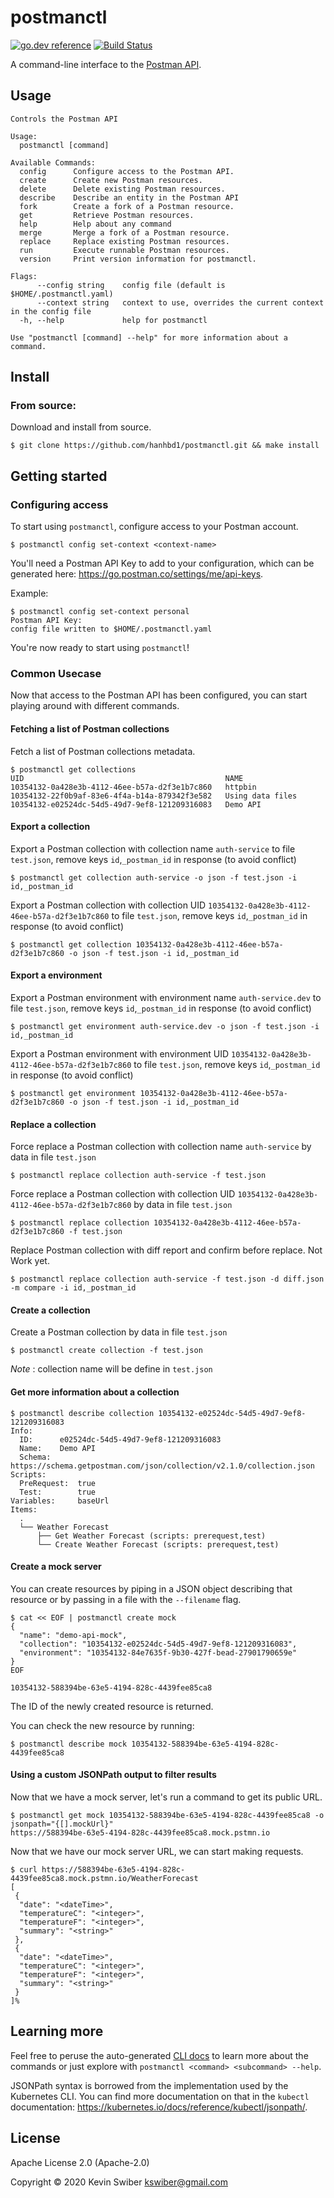 # postmanctl

[![go.dev reference](https://img.shields.io/badge/go.dev-reference-007d9c?logo=go&logoColor=white&style=flat-square)](https://pkg.go.dev/github.com/kevinswiber/postmanctl)  [![Build Status](https://travis-ci.com/kevinswiber/postmanctl.svg?branch=main)](https://travis-ci.com/kevinswiber/postmanctl)

A command-line interface to the [Postman API](https://docs.api.getpostman.com/).

## Usage

```
Controls the Postman API

Usage:
  postmanctl [command]

Available Commands:
  config      Configure access to the Postman API.
  create      Create new Postman resources.
  delete      Delete existing Postman resources.
  describe    Describe an entity in the Postman API
  fork        Create a fork of a Postman resource.
  get         Retrieve Postman resources.
  help        Help about any command
  merge       Merge a fork of a Postman resource.
  replace     Replace existing Postman resources.
  run         Execute runnable Postman resources.
  version     Print version information for postmanctl.

Flags:
      --config string    config file (default is $HOME/.postmanctl.yaml)
      --context string   context to use, overrides the current context in the config file
  -h, --help             help for postmanctl

Use "postmanctl [command] --help" for more information about a command.
```

## Install

### From source:

Download and install from source.

```
$ git clone https://github.com/hanhbd1/postmanctl.git && make install
```

## Getting started

### Configuring access

To start using `postmanctl`, configure access to your Postman account.

```
$ postmanctl config set-context <context-name>
```

You'll need a Postman API Key to add to your configuration, which can be generated here: https://go.postman.co/settings/me/api-keys.

Example:

```
$ postmanctl config set-context personal
Postman API Key: 
config file written to $HOME/.postmanctl.yaml
```

You're now ready to start using `postmanctl`!
### Common Usecase
Now that access to the Postman API has been configured, you can start playing around with different commands.

#### Fetching a list of Postman collections

Fetch a list of Postman collections metadata.

```
$ postmanctl get collections
UID                                             NAME
10354132-0a428e3b-4112-46ee-b57a-d2f3e1b7c860   httpbin
10354132-22f0b9af-83e6-4f4a-b14a-879342f3e582   Using data files
10354132-e02524dc-54d5-49d7-9ef8-121209316083   Demo API
```

#### Export a collection 

Export a Postman collection with collection name `auth-service` to file `test.json`, 
remove keys `id`,`_postman_id` in response (to avoid conflict)
```
$ postmanctl get collection auth-service -o json -f test.json -i id,_postman_id
```

Export a Postman collection with collection UID `10354132-0a428e3b-4112-46ee-b57a-d2f3e1b7c860` to file `test.json`, 
remove keys `id`,`_postman_id` in response (to avoid conflict)
```
$ postmanctl get collection 10354132-0a428e3b-4112-46ee-b57a-d2f3e1b7c860 -o json -f test.json -i id,_postman_id
```

#### Export a environment 

Export a Postman environment with environment name `auth-service.dev` to file `test.json`, 
remove keys `id`,`_postman_id` in response (to avoid conflict)
```
$ postmanctl get environment auth-service.dev -o json -f test.json -i id,_postman_id
```

Export a Postman environment with environment UID `10354132-0a428e3b-4112-46ee-b57a-d2f3e1b7c860` to file `test.json`, 
remove keys `id`,`_postman_id` in response (to avoid conflict)
```
$ postmanctl get environment 10354132-0a428e3b-4112-46ee-b57a-d2f3e1b7c860 -o json -f test.json -i id,_postman_id
```

#### Replace a collection 

Force replace a Postman collection with collection name `auth-service` by data in file `test.json`
```
$ postmanctl replace collection auth-service -f test.json
```

Force replace a Postman collection with collection UID `10354132-0a428e3b-4112-46ee-b57a-d2f3e1b7c860` by data in file `test.json`
```
$ postmanctl replace collection 10354132-0a428e3b-4112-46ee-b57a-d2f3e1b7c860 -f test.json
```

Replace Postman collection with diff report and confirm before replace. Not Work yet.

```
$ postmanctl replace collection auth-service -f test.json -d diff.json -m compare -i id,_postman_id
```

#### Create a collection 

Create a Postman collection by data in file `test.json`
```
$ postmanctl create collection -f test.json
```
*Note* : collection name will be define in `test.json`

#### Get more information about a collection

```
$ postmanctl describe collection 10354132-e02524dc-54d5-49d7-9ef8-121209316083
Info:
  ID:      e02524dc-54d5-49d7-9ef8-121209316083
  Name:    Demo API
  Schema:  https://schema.getpostman.com/json/collection/v2.1.0/collection.json
Scripts:
  PreRequest:  true
  Test:        true
Variables:     baseUrl
Items:
  .
  └── Weather Forecast
      ├── Get Weather Forecast (scripts: prerequest,test)
      └── Create Weather Forecast (scripts: prerequest,test)
```

#### Create a mock server

You can create resources by piping in a JSON object describing that resource or by passing in a file with the `--filename` flag.

```
$ cat << EOF | postmanctl create mock
{
  "name": "demo-api-mock",
  "collection": "10354132-e02524dc-54d5-49d7-9ef8-121209316083",
  "environment": "10354132-84e7635f-9b30-427f-bead-27901790659e"
}
EOF

10354132-588394be-63e5-4194-828c-4439fee85ca8
```

The ID of the newly created resource is returned.

You can check the new resource by running:

```
$ postmanctl describe mock 10354132-588394be-63e5-4194-828c-4439fee85ca8
```

#### Using a custom JSONPath output to filter results

Now that we have a mock server, let's run a command to get its public URL.

```
$ postmanctl get mock 10354132-588394be-63e5-4194-828c-4439fee85ca8 -o jsonpath="{[].mockUrl}"
https://588394be-63e5-4194-828c-4439fee85ca8.mock.pstmn.io
```

Now that we have our mock server URL, we can start making requests.

```
$ curl https://588394be-63e5-4194-828c-4439fee85ca8.mock.pstmn.io/WeatherForecast  
[
 {
  "date": "<dateTime>",
  "temperatureC": "<integer>",
  "temperatureF": "<integer>",
  "summary": "<string>"
 },
 {
  "date": "<dateTime>",
  "temperatureC": "<integer>",
  "temperatureF": "<integer>",
  "summary": "<string>"
 }
]%  
```

## Learning more

Feel free to peruse the auto-generated [CLI docs](doc/postmanctl.md) to learn more about the commands or just explore with `postmanctl <command> <subcommand> --help`.

JSONPath syntax is borrowed from the implementation used by the Kubernetes CLI.  You can find more documentation on that in the `kubectl` documentation: https://kubernetes.io/docs/reference/kubectl/jsonpath/.

## License

Apache License 2.0 (Apache-2.0) 

Copyright © 2020 Kevin Swiber <kswiber@gmail.com>
